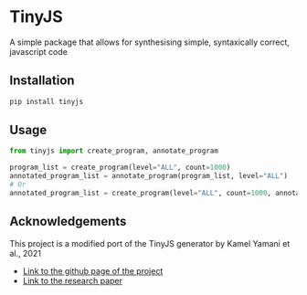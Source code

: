 # TinyJS

A simple package that allows for synthesising simple, syntaxically correct, javascript code

## Installation
```bash
pip install tinyjs
```

## Usage
```python
from tinyjs import create_program, annotate_program

program_list = create_program(level="ALL", count=1000)
annotated_program_list = annotate_program(program_list, level="ALL")
# Or
annotated_program_list = create_program(level="ALL", count=1000, annotated=True)
```

## Acknowledgements
This project is a modified port of the TinyJS generator by Kamel Yamani et al., 2021
- [Link to the github page of the project](https://github.com/MarwaNair/TinyPy-Generator)
- [Link to the research paper](https://doi.org/10.48550/arXiv.2403.06503)